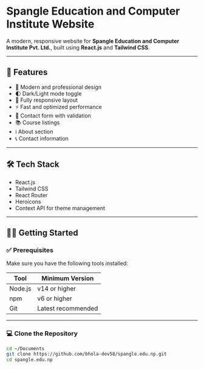 # Spangle Education and Computer Institute Website

A modern, responsive website for **Spangle Education and Computer Institute Pvt. Ltd.**, built using **React.js** and **Tailwind CSS**.

---

## 🚀 Features

- 🎨 Modern and professional design
- 🌓 Dark/Light mode toggle
- 📱 Fully responsive layout
- ⚡ Fast and optimized performance
- 📝 Contact form with validation
- 📚 Course listings
- ℹ️ About section
- 📞 Contact information

---

## 🛠 Tech Stack

- React.js
- Tailwind CSS
- React Router
- Heroicons
- Context API for theme management

---

## 🧑‍💻 Getting Started

### ✅ Prerequisites

Make sure you have the following tools installed:

| Tool     | Minimum Version |
|----------|------------------|
| Node.js  | v14 or higher    |
| npm      | v6 or higher     |
| Git      | Latest recommended |

---

### 💻 Clone the Repository


```bash
cd ~/Documents
git clone https://github.com/bhola-dev58/spangle.edu.np.git
cd spangle.edu.np
